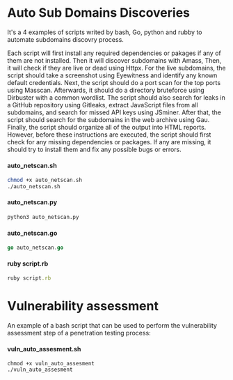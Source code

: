 # Auto Sub Domains Discoveries 

It's a 4 examples of scripts writed by bash, Go, python and rubby to automate subdomains discovry process.

Each script will first install any required dependencies or pakages if any of them are not installed. Then it will discover subdomains with Amass, Then, it will check if they are live or dead using Httpx. For the live subdomains, the script should take a screenshot using Eyewitness and identify any known default credentials. Next, the script should do a port scan for the top ports using Masscan. Afterwards, it should do a directory bruteforce using Dirbuster with a common wordlist. The script should also search for leaks in a GitHub repository using Gitleaks, extract JavaScript files from all subdomains, and search for missed API keys using JSminer. After that, the script should search for the subdomains in the web archive using Gau. Finally, the script should organize all of the output into HTML reports. However, before these instructions are executed, the script should first check for any missing dependencies or packages. If any are missing, it should try to install them and fix any possible bugs or errors.

#### auto_netscan.sh

```bash
chmod +x auto_netscan.sh
./auto_netscan.sh
```

#### auto_netscan.py

```python
python3 auto_netscan.py
```

#### auto_netscan.go

```go
go auto_netscan.go
```

#### ruby script.rb

```ruby
ruby script.rb
```

# Vulnerability assessment

An example of a bash script that can be used to perform the vulnerability assessment step of a penetration testing process:

#### vuln_auto_assesment.sh

```
chmod +x vuln_auto_assesment
./vuln_auto_assesment
```

